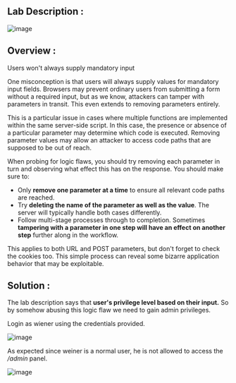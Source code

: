## Lab Description :

![image](https://github.com/sh3bu/Portswigger_labs/assets/67383098/8b2f4c7d-dac7-4eed-bbfb-f5868c7fe009)

## Overview :

Users won't always supply mandatory input

One misconception is that users will always supply values for mandatory input fields. Browsers may prevent ordinary users from submitting a form without a required input, but as we know, attackers can tamper with parameters in transit. This even extends to removing parameters entirely.

This is a particular issue in cases where multiple functions are implemented within the same server-side script. In this case, the presence or absence of a particular parameter may determine which code is executed. Removing parameter values may allow an attacker to access code paths that are supposed to be out of reach.

When probing for logic flaws, you should try removing each parameter in turn and observing what effect this has on the response. You should make sure to:

- Only **remove one parameter at a time** to ensure all relevant code paths are reached.
- Try **deleting the name of the parameter as well as the value**. The server will typically handle both cases differently.
-  Follow multi-stage processes through to completion. Sometimes **tampering with a parameter in one step will have an effect on another step** further along in the workflow.

This applies to both URL and POST parameters, but don't forget to check the cookies too. This simple process can reveal some bizarre application behavior that may be exploitable. 

## Solution :

The lab description says that **user's privilege level based on their input.** So by somehow abusing this logic flaw we need to gain admin privileges.

Login as wiener using the credentials provided.

![image](https://github.com/sh3bu/Portswigger_labs/assets/67383098/0e492a61-c242-4996-b14f-c65f60b0c4a2)


As expected since weiner is a normal user, he is not allowed to access the */admin* panel.

![image](https://github.com/sh3bu/Portswigger_labs/assets/67383098/b2876937-500b-4f4b-91ce-78dfdb199cff)
